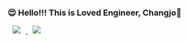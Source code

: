 ### 😍 Hello!!! This is Loved Engineer, Changjo👋

<a href="https://www.instagram.com/pcjo_98/">
    <img src="http://img.shields.io/badge/-instagram-3c3c3c?style=flat&logo=Instagram&link=https://www.instagram.com/pcjo_98/" style="height : auto; margin-left : 10px; margin-right : 10px;"/>
</a>

<a href="https://velog.io/@pcjo1202">
   <img src="http://img.shields.io/badge/-velog-3c3c3c?style=flat&logo=Velog&link=https://velog.io/@pcjo1202" style="height : auto; margin-left : 10px; margin-right : 10px;"/>
</a>


<!-- Commit Stats  -->
<!-- [![Anurag's GitHub stats](https://github-readme-stats.vercel.app/api?username=pcjo1202&count_private=true&show_icons=true&theme=noctis_minimus)](https://github.com/anuraghazra/github-readme-stats)

<!-- used Laguages -->

<!-- [![Top Langs](https://github-readme-stats.vercel.app/api/top-langs/?username=pcjo1202&layout=compact)](https://github.com/anuraghazra/github-readme-stats)

